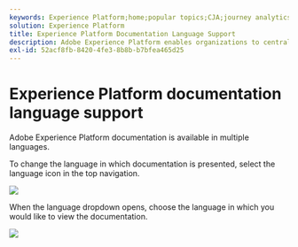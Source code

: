 ```yaml
---
keywords: Experience Platform;home;popular topics;CJA;journey analytics;customer journey analytics;campaign orchestration;orchestration;customer journey;journey;journey orchestration;capability;region
solution: Experience Platform
title: Experience Platform Documentation Language Support
description: Adobe Experience Platform enables organizations to centralize and standardize customer data before applying data science and machine learning to dramatically improve the design and delivery of rich, personalized experiences.
exl-id: 52acf8fb-8420-4fe3-8b8b-b7bfea465d25
---
```

# Experience Platform documentation language support

Adobe Experience Platform documentation is available in multiple languages. 

To change the language in which documentation is presented, select the language icon in the top navigation.

![](../images/overview/documentation-language.png)

When the language dropdown opens, choose the language in which you would like to view the documentation.

![](../images/overview/documentation-language-select.png)
